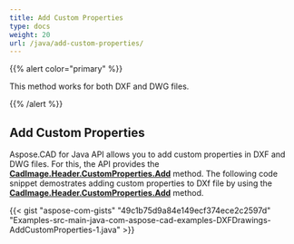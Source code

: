 ```yaml
---
title: Add Custom Properties
type: docs
weight: 20
url: /java/add-custom-properties/
---
```


{{% alert color="primary" %}}

This method works for both DXF and DWG files.

{{% /alert %}}

## Add Custom Properties

Aspose.CAD for Java API allows you to add custom properties in DXF and DWG files. For this, the API provides the [**CadImage.Header.CustomProperties.Add**](https://reference.aspose.com/cad/java/com.aspose.cad.fileformats.cad.cadobjects/CadHeader#getCustomProperties--) method.
The following code snippet demostrates adding custom properties to DXf file by using the [**CadImage.Header.CustomProperties.Add**](https://reference.aspose.com/cad/java/com.aspose.cad.fileformats.cad.cadobjects/CadHeader#getCustomProperties--) method.

{{< gist "aspose-com-gists" "49c1b75d9a84e149ecf374ece2c2597d" "Examples-src-main-java-com-aspose-cad-examples-DXFDrawings-AddCustomProperties-1.java" >}}
